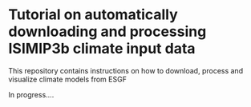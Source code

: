 # Tutorial on automatically downloading and processing ISIMIP3b climate input data
This repository contains instructions on how to download, process and visualize climate models from ESGF

In progress....
